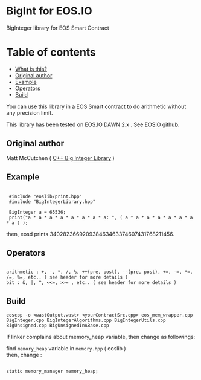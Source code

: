 # BigInt for EOS.IO

BigInteger library for EOS Smart Contract

# Table of contents
- [What is this?](#what_is_this)
- [Original author](#original_author)
- [Example](#example)
- [Operators](#operators)
- [Build](#build)

<a name="what_is_this"></a>
You can use this library in a EOS Smart contract to do arithmetic without any precision limit.

This library has been tested on EOS.IO DAWN 2.x .
See [EOSIO github](https://github.com/EOSIO/eos).

<a name="original_author"></a>
## Original author  
Matt McCutchen  ( [C++ Big Integer Library](https://mattmccutchen.net/bigint/) )

<a name="example"></a>
## Example  
<pre><code>
 #include "eoslib/print.hpp"  
 #include "BigIntegerLibrary.hpp"  
    
 BigInteger a = 65536;  
 print("a * a * a * a * a * a * a * a: ", ( a * a * a * a * a * a * a * a ) );  
</code></pre>
then, eosd prints 340282366920938463463374607431768211456.

<a name="operators"></a>
## Operators
<pre><code>
arithmetic : +, -, *, /, %, ++(pre, post), --(pre, post), +=, -=, *=, /=, %=, etc.. ( see header for more details )
bit : &amp;, |, ^, <<=, >>= , etc.. ( see header for more details ) 
</code></pre>

<a name="build"></a>
## Build
`eoscpp -o <wastOutput.wast> <yourContractSrc.cpp> eos_mem_wrapper.cpp BigInteger.cpp BigIntegerAlgorithms.cpp BigIntegerUtils.cpp BigUnsigned.cpp BigUnsignedInABase.cpp`

If linker complains about memory_heap variable, then change as followings:  

find `memory_heap` variable in `memory.hpp` ( eoslib )  
then, change :
<pre><code>
static memory_manager memory_heap;
</code></pre
